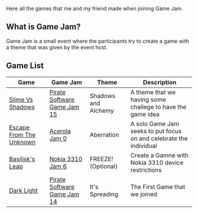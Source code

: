 Here all the games that me and my friend made when joining Game Jam. 

## What is Game Jam? <br>
Game Jam is a small event where the participants try to create a game with a theme that was given by the event host.

## Game List <Br>
|Game|Game Jam|Theme|Description|
|---|---|---|---|
|[Slime Vs Shadows](https://kengikita.itch.io/slime-vs-shadow)|[Pirate Software Game Jam 15](https://itch.io/jam/pirate15)|Shadows and Alchemy|A theme that we having some challege to have the game idea|
|[Escape From The Unknown](https://joxyy.itch.io/escape-from-the-unknown)|[Acerola Jam 0](https://itch.io/jam/acerola-jam-0)|Aberration|A solo Game Jam seeks to put focus on and celebrate the individual|
|[Basilisk's Leap](https://kengikita.itch.io/basiliks-leap)|[Nokia 3310 Jam 6](https://itch.io/jam/nokiajam6)|FREEZE! (Optional)|Create a Gamne with Nokia 3310 device restrictions|
|[Dark Light](https://itch.io/jam/pirate14/rate/2489263)|[Pirate Software Game Jam 14](https://itch.io/jam/pirate14)|It's Spreading|The First Game that we joined|

